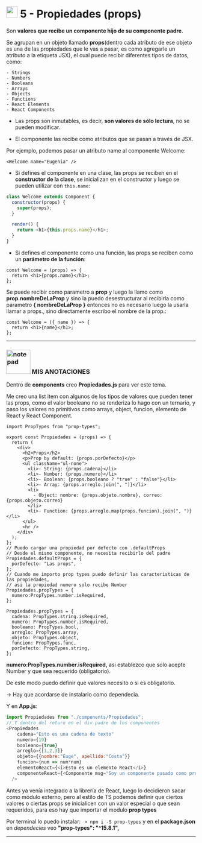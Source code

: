 
# <img width="30" height="30" src="https://img.icons8.com/office/30/react.png" alt="react"/> 5 - Propiedades (props)

Son **valores que recibe un componente hijo de su componente padre**. 

Se agrupan en un objeto llamado **props**(dentro cada atributo de ese objeto es una de las propiedades que le vas a pasar, es como agregarle un atributo a la etiqueta JSX), el cual puede recibir diferentes tipos de datos, como:

```
- Strings
- Numbers
- Booleans
- Arrays
- Objects
- Functions
- React Elements
- React Components
```

- Las props son inmutables, es decir, **son valores de sólo lectura**, no se pueden modificar.

- El componente las recibe como atributos que se pasan a través de JSX.

Por ejemplo, podemos pasar un atributo name al componente Welcome:

```JSX
<Welcome name="Eugenia" />
```

- Si defines el componente en una clase, las props se reciben en el **constructor de la clase**, se inicializan en el constructor y luego se pueden utilizar con `this.name`:

```JavaScript
class Welcome extends Component {
  constructor(props) {
    super(props);
  }

  render() {
    return <h1>{this.props.name}</h1>;
  }
}
```

- Si defines el componente como una función, las props se reciben como un **parámetro de la función**:

```JSX
const Welcome = (props) => {
  return <h1>{props.name}</h1>;
};
```

Se puede recibir como parametro a **prop** y luego la llamo como **prop.nombreDeLaProp** y sino la puedo desestructurar al recibirla como parametro **{ nombreDeLaProp }** entonces no es necesario luego la usarla llamar a props., sino directamente escribo el nombre de la prop.:

```JSX
const Welcome = ({ name }) => {
  return <h1>{name}</h1>;
};
```

---

### <img width="64" height="64" src="https://img.icons8.com/external-flatart-icons-flat-flatarticons/64/external-note-pad-user-interface-flatart-icons-flat-flatarticons.png" alt="note pad"/> MIS ANOTACIONES 

Dentro de **components** creo **Propiedades.js** para ver este tema.

Me creo una list item con algunos de los tipos de valores que pueden tener las props, como el valor booleano no se renderiza lo hago con un ternario, y paso los valores no primitivos como arrays, object, funcion, elemento de React y React Component.

```JSX
import PropTypes from "prop-types";

export const Propiedades = (props) => {
  return (
    <div>
      <h2>Props</h2>
      <p>Prop by default: {props.porDefecto}</p>
      <ul className="ul-none">
        <li>- String: {props.cadena}</li>
        <li>- Number: {props.numero}</li>
        <li>- Boolean: {props.booleano ? "true" : "false"}</li>
        <li>- Array: {props.arreglo.join(", ")}</li>
        <li>
          - Object: nombre: {props.objeto.nombre}, correo: {props.objeto.correo}
        </li>
        <li>- Function: {props.arreglo.map(props.funcion).join(", ")}</li>
      </ul>
      <hr />
    </div>
  );
};
// Puedo cargar una propiedad por defecto con .defaultProps
// Desde el mismo componente, no necesita recibirlo del padre
Propiedades.defaultProps = {
  porDefecto: "Las props",
};
// Cuando me importo prop types puedo definir las caracteristicas de las propiedades, 
// asi la propiedad numero solo recibe Number
Propiedades.propTypes = {
  numero:PropTypes.number.isRequired,
};

Propiedades.propTypes = {
  cadena: PropTypes.string.isRequired,
  numero: PropTypes.number.isRequired,
  booleano: PropTypes.bool,
  arreglo: PropTypes.array,
  objeto: PropTypes.object,
  funcion: PropTypes.func,
  porDefecto: PropTypes.string,
};
```

**numero:PropTypes.number.isRequired,** asi establezco que solo acepte Number y que sea requerido (obligatorio).

De este modo puedo definir que valores necesito o si es obligatorio.

-> Hay que acordarse de instalarlo como dependecia.

Y en **App.js**:

```JavaScript
import Propiedades from "./components/Propiedades";
// Y dentro del return en el div padre de los componentes
<Propiedades
    cadena="Esto es una cadena de texto"
    numero={19}
    booleano={true}
    arreglo={[1,2,3]}
    objeto={{nombre:"Euge", apellido:"Costa"}}
    funcion={num => num*num}
    elementoReact={<i>Esto es un elemento React</i>}
    componenteReact={<Componente msg="Soy un componente pasado como prop" />}
  />
```

Antes ya venía integrado a la librería de React, luego lo decidieron sacar como módulo externo, pero al estilo de TS podemos definir que ciertos valores o ciertas props se inicialicen con un valor especial o que sean requeridos, para eso hay que importar el modulo **prop types**

Por terminal lo puedo instalar: ` > npm i -S prop-types` y en el **package.json** en _dependecies_ veo **"prop-types": "^15.8.1",**

---
